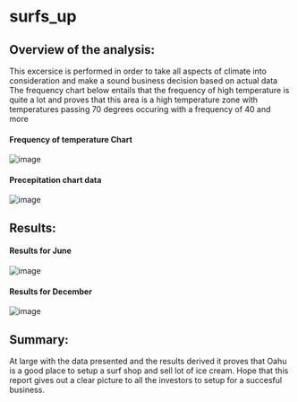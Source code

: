 # surfs_up

## Overview of the analysis:

This excersice is performed in order to take all aspects of climate into consideration and make a sound business decision based on actual data 
The frequency chart below entails that the frequency of high temperature is quite a lot and proves that this area is a high temperature zone with
temperatures passing 70 degrees occuring with a frequency of 40 and more 

#### Frequency of temperature Chart 
![image](https://user-images.githubusercontent.com/93438664/155809905-ed1332cc-e562-4b0d-bec2-0c1d1592126b.png)

#### Precepitation chart data 
![image](https://user-images.githubusercontent.com/93438664/155810633-a1dfc60c-e1d8-4d68-8181-572327010833.png)

## Results:

#### Results for June 

![image](https://user-images.githubusercontent.com/93438664/155810285-4c8a36e1-00bb-4b13-b1c6-530171fd1278.png)

#### Results for December 

![image](https://user-images.githubusercontent.com/93438664/155810305-17e7041d-1ea0-4648-846c-05ed9444f83f.png)

## Summary:

At large with the data presented and the results derived it proves that Oahu is a good place to setup a surf shop and sell lot of ice cream. Hope that this report gives out a clear picture to all the investors to setup for a succesful business. 
